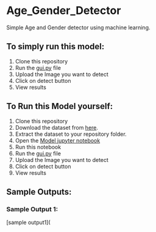 # Age_Gender_Detector
Simple Age and Gender detector using machine learning.
## To simply run this model:
1. Clone this repository
2. Run the [gui.py](https://github.com/PallaviAvula/Age_Gender_Detector/blob/main/gui.py) file
3. Upload the Image you want to detect
4. Click on detect button
5. View results
## To Run this Model yourself:
1. Clone this repository
2. Download the dataset from [here](https://www.kaggle.com/datasets/jangedoo/utkface-new).
3. Extract the dataset to your repository folder.
4. Open the [Model jupyter notebook](https://github.com/PallaviAvula/Age_Gender_Detector/blob/main/model.ipynb)
5. Run this notebook
6. Run the [gui.py](https://github.com/PallaviAvula/Age_Gender_Detector/blob/main/gui.py) file
7. Upload the Image you want to detect
8. Click on detect button
9. View results
## Sample Outputs:
### Sample Output 1:
[sample output1](
